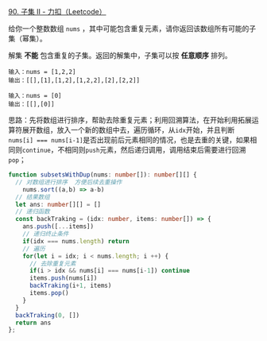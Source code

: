[90. 子集 II - 力扣（Leetcode）](https://leetcode.cn/problems/subsets-ii/description/)

给你一个整数数组 `nums` ，其中可能包含重复元素，请你返回该数组所有可能的子集（幂集）。

解集 **不能** 包含重复的子集。返回的解集中，子集可以按 **任意顺序** 排列。

```
输入：nums = [1,2,2]
输出：[[],[1],[1,2],[1,2,2],[2],[2,2]]

输入：nums = [0]
输出：[[],[0]]
```

思路：先将数组进行排序，帮助去除重复元素；利用回溯算法，在开始利用拓展运算符展开数组，放入一个新的数组中去，遍历循环，从`idx`开始，并且判断`nums[i] === nums[i-1]`是否出现前后元素相同的情况，也是去重的关键，如果相同则`continue`，不相同则`push`元素，然后递归调用，调用结束后需要进行回溯`pop`；

```typescript
function subsetsWithDup(nums: number[]): number[][] {
  // 对数组进行排序  方便后续去重操作
	nums.sort((a,b) => a-b)
  // 结果数组
  let ans: number[][] = []
  // 递归函数
  const backTraking = (idx: number, items: number[]) => {
    ans.push([...items])
    // 递归终止条件
    if(idx === nums.length) return
    // 遍历
    for(let i = idx; i < nums.length; i ++) {
      // 去除重复元素
      if(i > idx && nums[i] === nums[i-1]) continue
      items.push(nums[i])
      backTraking(i+1, items)
      items.pop()
    }
  }
  backTraking(0, [])
  return ans
};
```

